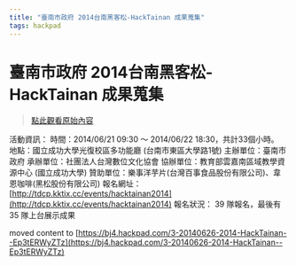 ```yaml
---
title: "臺南市政府 2014台南黑客松-HackTainan 成果蒐集"
tags: hackpad
---
```


# 臺南市政府 2014台南黑客松-HackTainan 成果蒐集

> [點此觀看原始內容](https://g0v.hackpad.tw/Jb0sDjfc5cq)


活動資訊：
時間：2014/06/21 09:30 ～ 2014/06/22 18:30，共計33個小時。
地點：國立成功大學光復校區多功能廳 (台南市東區大學路1號)
主辦單位：臺南市政府
承辦單位：社團法人台灣數位文化協會
協辦單位：教育部雲嘉南區域教學資源中心 (國立成功大學)
贊助單位：樂事洋芋片(台灣百事食品股份有限公司)、韋恩咖啡(黑松股份有限公司)
報名網址： [http://tdcp.kktix.cc/events/hacktainan2014](http://tdcp.kktix.cc/events/hacktainan2014)
報名狀況： 39 隊報名，最後有 35 隊上台展示成果

moved content to [https://bj4.hackpad.com/3-20140626-2014-HackTainan--Ep3tERWyZTz](https://bj4.hackpad.com/3-20140626-2014-HackTainan--Ep3tERWyZTz)

